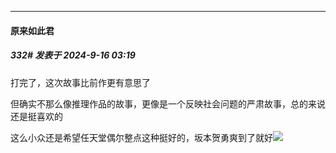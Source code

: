 ﻿
*****

####  原来如此君  
##### 332#       发表于 2024-9-16 03:19

打完了，这次故事比前作更有意思了

但确实不那么像推理作品的故事，更像是一个反映社会问题的严肃故事，总的来说还是挺喜欢的

这么小众还是希望任天堂偶尔整点这种挺好的，坂本贺勇爽到了就好<img src="https://static.saraba1st.com/image/smiley/face2017/009.gif" referrerpolicy="no-referrer">

